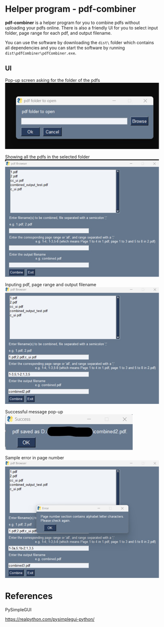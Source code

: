 # Helper program - pdf-combiner

**pdf-combiner** is a helper program for you to combine pdfs without uploading your pdfs online. 
There is also a friendly UI for you to select input folder, page range for each pdf, and output filename.

You can use the software by downloading the `dist\` folder which contains all dependencies and you can start the software by running `dist\pdfCombiner\pdfCombiner.exe`.

## UI
Pop-up screen asking for the folder of the pdfs
![pdf-folder](pictures/UI-1.jpg)

Showing all the pdfs in the selected folder
![display-pdf](pictures/UI-2.jpg)

Inputing pdf,  page range and output filename
![display-input](pictures/UI-3.jpg)

Successful message pop-up
![display-successful](pictures/UI-4.jpg)

Sample error in page number
![display-error1](pictures/UI-5.jpg)


# References
PySimpleGUI

https://realpython.com/pysimplegui-python/

